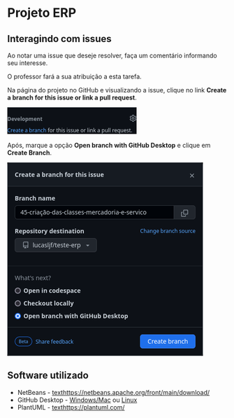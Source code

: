 # Projeto ERP

## Interagindo com issues
Ao notar uma issue que deseje resolver, faça um comentário informando seu interesse.

O professor fará a sua atribuição a esta tarefa.

Na página do projeto no GitHub e visualizando a issue, clique no link **Create a branch for this issue or link a pull request**.

![alt](documentos/create-branch-issue.png)

Após, marque a opção **Open branch with GitHub Desktop** e clique em **Create Branch**.

![alt](documentos/create-branch-issue2.png)

## Software utilizado

- NetBeans - [texthttps://netbeans.apache.org/front/main/download/](https://https://netbeans.apache.org/front/main/download/)
- GitHub Desktop - [Windows/Mac](https://https://desktop.github.com/) ou [Linux](https://github.com/shiftkey/desktop/releases/tag/release-3.3.8-linux2)
- PlantUML - [texthttps://plantuml.com/](https://https://plantuml.com/)
